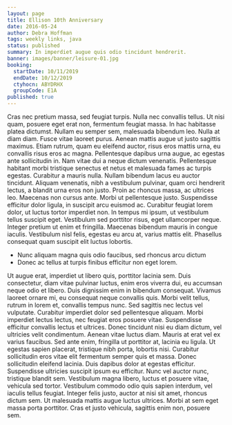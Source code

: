 ```yaml
---
layout: page
title: Ellison 10th Anniversary
date: 2016-05-24
author: Debra Hoffman
tags: weekly links, java
status: published
summary: In imperdiet augue quis odio tincidunt hendrerit.
banner: images/banner/leisure-01.jpg
booking:
  startDate: 10/11/2019
  endDate: 10/12/2019
  ctyhocn: ABYDRHX
  groupCode: E1A
published: true
---
```

Cras nec pretium massa, sed feugiat turpis. Nulla nec convallis tellus. Ut nisi quam, posuere eget erat non, fermentum feugiat massa. In hac habitasse platea dictumst. Nullam eu semper sem, malesuada bibendum leo. Nulla at diam diam. Fusce vitae laoreet purus. Aenean mattis augue ut justo sagittis maximus. Etiam rutrum, quam eu eleifend auctor, risus eros mattis urna, eu convallis risus eros ac magna. Pellentesque dapibus urna augue, ac egestas ante sollicitudin in. Nam vitae dui a neque dictum venenatis.
Pellentesque habitant morbi tristique senectus et netus et malesuada fames ac turpis egestas. Curabitur a mauris nulla. Nullam bibendum lacus eu auctor tincidunt. Aliquam venenatis, nibh a vestibulum pulvinar, quam orci hendrerit lectus, a blandit urna eros non justo. Proin ac rhoncus massa, ac ultrices leo. Maecenas non cursus ante. Morbi ut pellentesque justo. Suspendisse efficitur dolor ligula, in suscipit arcu euismod ac. Curabitur feugiat lorem dolor, ut luctus tortor imperdiet non. In tempus mi ipsum, ut vestibulum tellus suscipit eget. Vestibulum sed porttitor risus, eget ullamcorper neque. Integer pretium ut enim et fringilla. Maecenas bibendum mauris in congue iaculis. Vestibulum nisl felis, egestas eu arcu at, varius mattis elit. Phasellus consequat quam suscipit elit luctus lobortis.

* Nunc aliquam magna quis odio faucibus, sed rhoncus arcu dictum
* Donec ac tellus at turpis finibus efficitur non eget lorem.

Ut augue erat, imperdiet ut libero quis, porttitor lacinia sem. Duis consectetur, diam vitae pulvinar luctus, enim eros viverra dui, eu accumsan neque odio et libero. Duis dignissim enim in bibendum consequat. Vivamus laoreet ornare mi, eu consequat neque convallis quis. Morbi velit tellus, rutrum in lorem et, convallis tempus nunc. Sed sagittis nec lectus vel vulputate. Curabitur imperdiet dolor sed pellentesque aliquam. Morbi imperdiet lectus lectus, nec feugiat eros posuere vitae. Suspendisse efficitur convallis lectus et ultrices. Donec tincidunt nisi eu diam dictum, vel ultricies velit condimentum. Aenean vitae luctus diam.
Mauris at erat vel ex varius faucibus. Sed ante enim, fringilla ut porttitor at, lacinia eu ligula. Ut egestas sapien placerat, tristique nibh porta, lobortis nisi. Curabitur sollicitudin eros vitae elit fermentum semper quis et massa. Donec sollicitudin eleifend lacinia. Duis dapibus dolor at egestas efficitur. Suspendisse ultricies suscipit ipsum eu efficitur. Nunc vel auctor nunc, tristique blandit sem. Vestibulum magna libero, luctus et posuere vitae, vehicula sed tortor. Vestibulum commodo odio quis sapien interdum, vel iaculis tellus feugiat. Integer felis justo, auctor at nisi sit amet, rhoncus dictum sem. Ut malesuada mattis augue luctus ultrices. Morbi at sem eget massa porta porttitor. Cras et justo vehicula, sagittis enim non, posuere sem.
